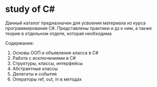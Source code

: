 # study of C#
Данный каталог предназначен для усвоения материала из курса программирования C#. 
Представлены практики и дз к ним, а также теория в отдельном отделе, которая необходима

Содержание:
1. Основы ООП и объявление класса в C#
2. Работа с исключениями в C#
3. Структуры, классы, интерфейсы
4. Абстрактные классы
5. Делегаты и события
6. Операторы ref, out, in в методах
